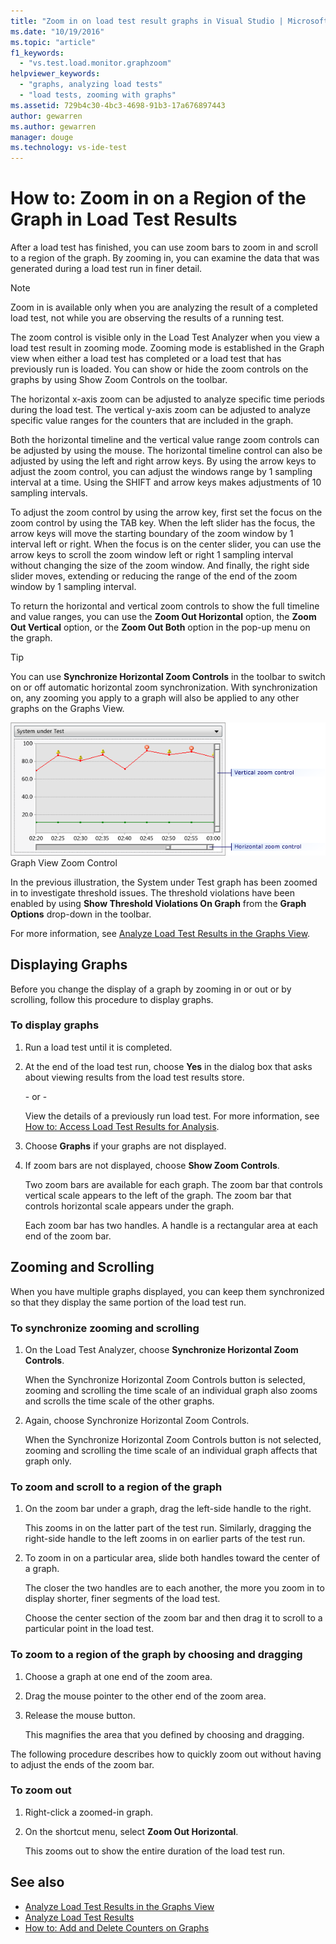 ```yaml
---
title: "Zoom in on load test result graphs in Visual Studio | Microsoft Docs"
ms.date: "10/19/2016"
ms.topic: "article"
f1_keywords:
  - "vs.test.load.monitor.graphzoom"
helpviewer_keywords:
  - "graphs, analyzing load tests"
  - "load tests, zooming with graphs"
ms.assetid: 729b4c30-4bc3-4698-91b3-17a676897443
author: gewarren
ms.author: gewarren
manager: douge
ms.technology: vs-ide-test
---
```

# How to: Zoom in on a Region of the Graph in Load Test Results

After a load test has finished, you can use zoom bars to zoom in and scroll to a region of the graph. By zooming in, you can examine the data that was generated during a load test run in finer detail.

> [!NOTE]
> Zoom in is available only when you are analyzing the result of a completed load test, not while you are observing the results of a running test.

 The zoom control is visible only in the Load Test Analyzer when you view a load test result in zooming mode. Zooming mode is established in the Graph view when either a load test has completed or a load test that has previously run is loaded. You can show or hide the zoom controls on the graphs by using Show Zoom Controls on the toolbar.

 The horizontal x-axis zoom can be adjusted to analyze specific time periods during the load test. The vertical y-axis zoom can be adjusted to analyze specific value ranges for the counters that are included in the graph.

 Both the horizontal timeline and the vertical value range zoom controls can be adjusted by using the mouse. The horizontal timeline control can also be adjusted by using the left and right arrow keys. By using the arrow keys to adjust the zoom control, you can adjust the windows range by 1 sampling interval at a time. Using the SHIFT and arrow keys makes adjustments of 10 sampling intervals.

 To adjust the zoom control by using the arrow key, first set the focus on the zoom control by using the TAB key. When the left slider has the focus, the arrow keys will move the starting boundary of the zoom window by 1 interval left or right. When the focus is on the center slider, you can use the arrow keys to scroll the zoom window left or right 1 sampling interval without changing the size of the zoom window. And finally, the right side slider moves, extending or reducing the range of the end of the zoom window by 1 sampling interval.

 To return the horizontal and vertical zoom controls to show the full timeline and value ranges, you can use the **Zoom Out Horizontal** option, the **Zoom Out Vertical** option, or the **Zoom Out Both** option in the pop-up menu on the graph.

> [!TIP]
> You can use **Synchronize Horizontal Zoom Controls** in the toolbar to switch on or off automatic horizontal zoom synchronization. With synchronization on, any zooming you apply to a graph will also be applied to any other graphs on the Graphs View.

 ![Graph view zoom control](../test/media/ltest_zoomcontrol.png "LTest_ZoomControl")
Graph View Zoom Control

 In the previous illustration, the System under Test graph has been zoomed in to investigate threshold issues. The threshold violations have been enabled by using **Show Threshold Violations On Graph** from the **Graph Options** drop-down in the toolbar.

 For more information, see [Analyze Load Test Results in the Graphs View](../test/analyze-load-test-results-in-the-graphs-view.md).

## Displaying Graphs
 Before you change the display of a graph by zooming in or out or by scrolling, follow this procedure to display graphs.

### To display graphs

1.  Run a load test until it is completed.

2.  At the end of the load test run, choose **Yes** in the dialog box that asks about viewing results from the load test results store.

     \- or -

     View the details of a previously run load test. For more information, see [How to: Access Load Test Results for Analysis](../test/how-to-access-load-test-results-for-analysis.md).

3.  Choose **Graphs** if your graphs are not displayed.

4.  If zoom bars are not displayed, choose **Show Zoom Controls**.

     Two zoom bars are available for each graph. The zoom bar that controls vertical scale appears to the left of the graph. The zoom bar that controls horizontal scale appears under the graph.

     Each zoom bar has two handles. A handle is a rectangular area at each end of the zoom bar.

## Zooming and Scrolling
 When you have multiple graphs displayed, you can keep them synchronized so that they display the same portion of the load test run.

### To synchronize zooming and scrolling

1.  On the Load Test Analyzer, choose **Synchronize Horizontal Zoom Controls**.

     When the Synchronize Horizontal Zoom Controls button is selected, zooming and scrolling the time scale of an individual graph also zooms and scrolls the time scale of the other graphs.

2.  Again, choose Synchronize Horizontal Zoom Controls.

     When the Synchronize Horizontal Zoom Controls button is not selected, zooming and scrolling the time scale of an individual graph affects that graph only.

### To zoom and scroll to a region of the graph

1.  On the zoom bar under a graph, drag the left-side handle to the right.

     This zooms in on the latter part of the test run. Similarly, dragging the right-side handle to the left zooms in on earlier parts of the test run.

2.  To zoom in on a particular area, slide both handles toward the center of a graph.

     The closer the two handles are to each another, the more you zoom in to display shorter, finer segments of the load test.

     Choose the center section of the zoom bar and then drag it to scroll to a particular point in the load test.

### To zoom to a region of the graph by choosing and dragging

1.  Choose a graph at one end of the zoom area.

2.  Drag the mouse pointer to the other end of the zoom area.

3.  Release the mouse button.

     This magnifies the area that you defined by choosing and dragging.

 The following procedure describes how to quickly zoom out without having to adjust the ends of the zoom bar.

### To zoom out

1.  Right-click a zoomed-in graph.

2.  On the shortcut menu, select **Zoom Out Horizontal**.

     This zooms out to show the entire duration of the load test run.

## See also

- [Analyze Load Test Results in the Graphs View](../test/analyze-load-test-results-in-the-graphs-view.md)
- [Analyze Load Test Results](../test/analyze-load-test-results-using-the-load-test-analyzer.md)
- [How to: Add and Delete Counters on Graphs](../test/how-to-add-and-delete-counters-on-graphs-in-load-test-results.md)